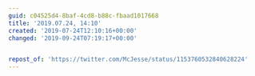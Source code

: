 ```yaml
---
guid: c04525d4-8baf-4cd8-b88c-fbaad1017668
title: '2019.07.24, 14:10'
created: '2019-07-24T12:10:16+00:00'
changed: '2019-09-24T07:19:17+00:00'


repost_of: 'https://twitter.com/McJesse/status/1153760532840628224'
---
```


